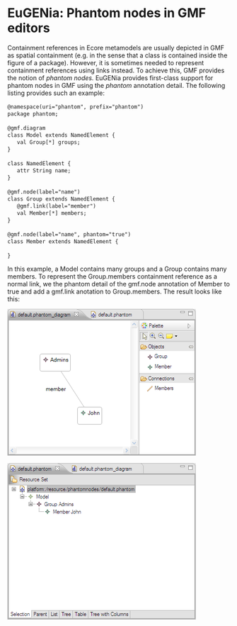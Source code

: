 # EuGENia: Phantom nodes in GMF editors

Containment references in Ecore metamodels are usually depicted in GMF
as spatial containment (e.g. in the sense that a class is contained
inside the figure of a package). However, it is sometimes needed to
represent containment references using links instead. To achieve this,
GMF provides the notion of *phantom nodes.* EuGENia provides first-class
support for phantom nodes in GMF using the *phantom* annotation detail.
The following listing provides such an example:

```emf
@namespace(uri="phantom", prefix="phantom")
package phantom;

@gmf.diagram
class Model extends NamedElement {
   val Group[*] groups;
}

class NamedElement {
   attr String name;
}

@gmf.node(label="name")
class Group extends NamedElement {
   @gmf.link(label="member")
   val Member[*] members;
}

@gmf.node(label="name", phantom="true")
class Member extends NamedElement {

}
```

In this example, a Model contains many groups and a Group contains many
members. To represent the Group.members containment reference as a
normal link, we the phantom detail of the gmf.node annotation of Member
to true and add a gmf.link anotation to Group.members. The result looks
like this:

![](Phantomgmf.png)

![](Phantomemf2.png)
